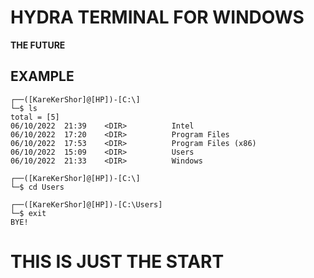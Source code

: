 # HYDRA TERMINAL FOR WINDOWS
**THE FUTURE**
## EXAMPLE
````
┌──([KareKerShor]@[HP])-[C:\]
└─$ ls
total = [5]
06/10/2022  21:39    <DIR>          Intel
06/10/2022  17:20    <DIR>          Program Files
06/10/2022  17:53    <DIR>          Program Files (x86)
06/10/2022  15:09    <DIR>          Users
06/10/2022  21:33    <DIR>          Windows

┌──([KareKerShor]@[HP])-[C:\]
└─$ cd Users

┌──([KareKerShor]@[HP])-[C:\Users]
└─$ exit
BYE!
````
# THIS IS JUST THE START
